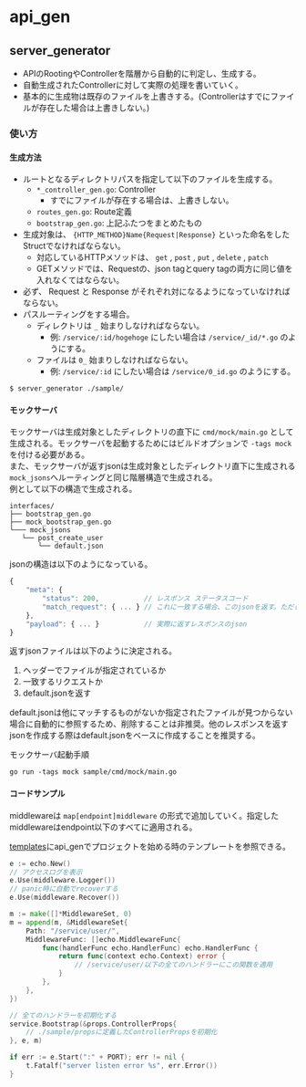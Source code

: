 # api_gen
## server_generator

- APIのRootingやControllerを階層から自動的に判定し、生成する。
- 自動生成されたControllerに対して実際の処理を書いていく。
- 基本的に生成物は既存のファイルを上書きする。(Controllerはすでにファイルが存在した場合は上書きしない。)

### 使い方
#### 生成方法
- ルートとなるディレクトリパスを指定して以下のファイルを生成する。
    - `*_controller_gen.go`: Controller
        - すでにファイルが存在する場合は、上書きしない。
    - `routes_gen.go`: Route定義
    - `bootstrap_gen.go`: 上記ふたつをまとめたもの
- 生成対象は、 `{HTTP_METHOD}Name{Request|Response}` といった命名をしたStructでなければならない。
     - 対応しているHTTPメソッドは、 `get` , `post` , `put` , `delete` , `patch`
     - GETメソッドでは、Requestの、json tagとquery tagの両方に同じ値を入れなくてはならない。
- 必ず、 Request と Response がそれぞれ対になるようになっていなければならない。
- パスルーティングをする場合。
    - ディレクトリは `_` 始まりしなければならない。
        - 例: `/service/:id/hogehoge` にしたい場合は `/service/_id/*.go` のようにする。
    - ファイルは `0_` 始まりしなければならない。
        - 例: `/service/:id` にしたい場合は `/service/0_id.go` のようにする。

```console
$ server_generator ./sample/
```

#### モックサーバ

モックサーバは生成対象としたディレクトリの直下に `cmd/mock/main.go` として生成される。モックサーバを起動するためにはビルドオプションで `-tags mock` を付ける必要がある。  
また、モックサーバが返すjsonは生成対象としたディレクトリ直下に生成される`mock_jsons`へルーティングと同じ階層構造で生成される。  
例として以下の構造で生成される。 
```text
interfaces/
├── bootstrap_gen.go
├── mock_bootstrap_gen.go
└─── mock_jsons
   └── post_create_user
       └── default.json
```

jsonの構造は以下のようになっている。
```javascript
{
    "meta": {
        "status": 200,           // レスポンス ステータスコード
        "match_request": { ... } // これに一致する場合、このjsonを返す。ただし、オプションでファイルが指定された場合はこの限りではない。
    },
    "payload": { ... }           // 実際に返すレスポンスのjson
}
```

返すjsonファイルは以下のように決定される。
1. ヘッダーでファイルが指定されているか
2. 一致するリクエストか
3. default.jsonを返す

default.jsonは他にマッチするものがないか指定されたファイルが見つからない場合に自動的に参照するため、削除することは非推奨。他のレスポンスを返すjsonを作成する際はdefault.jsonをベースに作成することを推奨する。  

モックサーバ起動手順
```shell script
go run -tags mock sample/cmd/mock/main.go
```

#### コードサンプル

middlewareは `map[endpoint]middleware` の形式で追加していく。指定したmiddlewareはendpoint以下のすべてに適用される。

[templates](../templates)にapi_genでプロジェクトを始める時のテンプレートを参照できる。

```go
e := echo.New()
// アクセスログを表示
e.Use(middleware.Logger())
// panic時に自動でrecoverする
e.Use(middleware.Recover())

m := make([]*MiddlewareSet, 0)
m = append(m, &MiddlewareSet{
	Path: "/service/user/",
	MiddlewareFunc: []echo.MiddlewareFunc{
		func(handlerFunc echo.HandlerFunc) echo.HandlerFunc {
			return func(context echo.Context) error {
				// /service/user/以下の全てのハンドラーにこの関数を適用
			}
		},
	},
})

// 全てのハンドラーを初期化する
service.Bootstrap(&props.ControllerProps{
    // ./sample/propsに定義したControllerPropsを初期化
}, e, m)

if err := e.Start(":" + PORT); err != nil {
	t.Fatalf("server listen error %s", err.Error())
}
```
